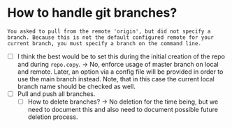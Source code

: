 # How to handle git branches?
```
You asked to pull from the remote 'origin', but did not specify a branch. Because this is not the default configured remote for your current branch, you must specify a branch on the command line.
```
* [ ] I think the best would be to set this during the initial creation of the repo and during `repo.copy`. -> No, enforce usage of master branch on local and remote. Later, an option via a config file will be provided in order to use the main branch instead. Note, that in this case the current local branch name should be checked as well.
* [ ] Pull and push all branches.
    * [ ] How to delete branches? -> No deletion for the time being, but we need to document this and also need to document possible future deletion process.